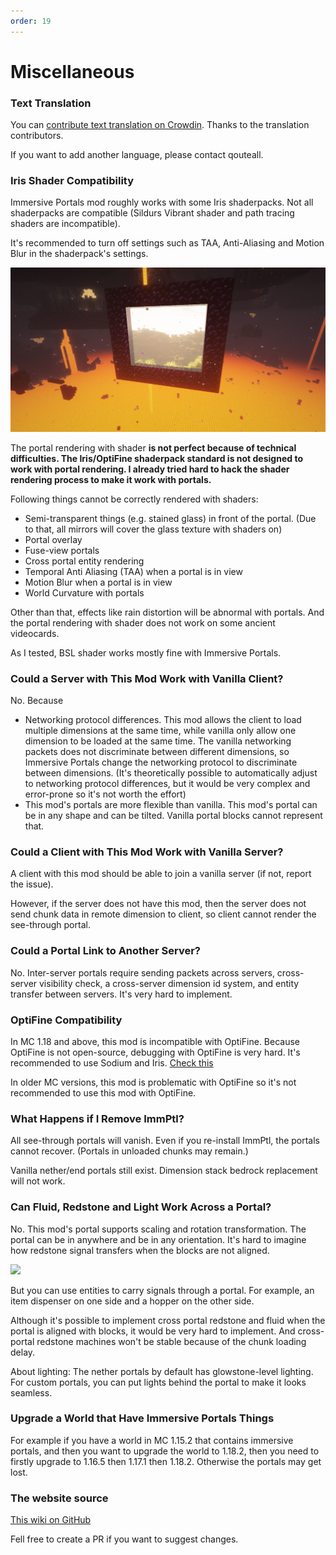 ```yaml
---
order: 19
---
```




# Miscellaneous

### Text Translation

You can [contribute text translation on Crowdin](https://crowdin.com/project/immersive-portals-mod). Thanks to the translation contributors.

If you want to add another language, please contact qouteall.

### Iris Shader Compatibility

Immersive Portals mod roughly works with some Iris shaderpacks. Not all shaderpacks are compatible (Sildurs Vibrant shader and path tracing shaders are incompatible).

It's recommended to turn off settings such as TAA, Anti-Aliasing and Motion Blur in the shaderpack's settings.

![](./shader_compat.png)

The portal rendering with shader **is not perfect because of technical difficulties. The Iris/OptiFine shaderpack standard is not designed to work with portal rendering. I already tried hard to hack the shader rendering process to make it work with portals.**

Following things cannot be correctly rendered with shaders:

* Semi-transparent things (e.g. stained glass) in front of the portal.  (Due to that, all mirrors will cover the glass texture with shaders on)
* Portal overlay
* Fuse-view portals
* Cross portal entity rendering
* Temporal Anti Aliasing (TAA) when a portal is in view
* Motion Blur when a portal is in view
* World Curvature with portals

Other than that, effects like rain distortion will be abnormal with portals. And the portal rendering with shader does not work on some ancient videocards.

As I tested, BSL shader works mostly fine with Immersive Portals.

### Could a Server with This Mod Work with Vanilla Client?

No. Because

* Networking protocol differences. This mod allows the client to load multiple dimensions at the same time, while vanilla only allow one dimension to be loaded at the same time. The vanilla networking packets does not discriminate between different dimensions, so Immersive Portals change the networking protocol to discriminate between dimensions. (It's theoretically possible to automatically adjust to networking protocol differences, but it would be very complex and error-prone so it's not worth the effort)
* This mod's portals are more flexible than vanilla. This mod's portal can be in any shape and can be tilted. Vanilla portal blocks cannot represent that.

### Could a Client with This Mod Work with Vanilla Server?

A client with this mod should be able to join a vanilla server (if not, report the issue).

However, if the server does not have this mod, then the server does not send chunk data in remote dimension to client, so client cannot render the see-through portal.

### Could a Portal Link to Another Server?

No. Inter-server portals require sending packets across servers, cross-server visibility check, a cross-server dimension id system, and entity transfer between servers. It's very hard to implement.

### OptiFine Compatibility

In MC 1.18 and above, this mod is incompatible with OptiFine. Because OptiFine is not open-source, debugging with OptiFine is very hard. It's recommended to use Sodium and Iris. [Check this](https://lambdaurora.dev/optifine_alternatives/)

In older MC versions, this mod is problematic with OptiFine so it's not recommended to use this mod with OptiFine.



### What Happens if I Remove ImmPtl?

All see-through portals will vanish. Even if you re-install ImmPtl, the portals cannot recover. (Portals in unloaded chunks may remain.)

Vanilla nether/end portals still exist. Dimension stack bedrock replacement will not work.

 ### Can Fluid, Redstone and Light Work Across a Portal?

No. This mod's portal supports scaling and rotation transformation. The portal can be in anywhere and be in any orientation. It's hard to imagine how redstone signal transfers when the blocks are not aligned.

![](https://s2.loli.net/2022/02/11/oBQI3VuXF7NKwqk.png)

But you can use entities to carry signals through a portal. For example, an item dispenser on one side and a hopper on the other side.

Although it's possible to implement cross portal redstone and fluid when the portal is aligned with blocks, it would be very hard to implement. And cross-portal redstone machines won't be stable because of the chunk loading delay.

About lighting: The nether portals by default has glowstone-level lighting. For custom portals, you can put lights behind the portal to make it looks seamless.

### Upgrade a World that Have Immersive Portals Things

For example if you have a world in MC 1.15.2 that contains immersive portals, and then you want to upgrade the world to 1.18.2, then you need to firstly upgrade to 1.16.5 then 1.17.1 then 1.18.2. Otherwise the portals may get lost.

### The website source

[This wiki on GitHub](https://github.com/qouteall/immptl)

Fell free to create a PR if you want to suggest changes.
